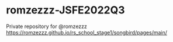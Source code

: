 # romzezzz-JSFE2022Q3
Private repository for @romzezzz
https://romzezzz.github.io/rs_school_stage1/songbird/pages/main/
